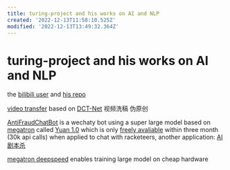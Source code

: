 ```yaml
---
title: turing-project and his works on AI and NLP
created: '2022-12-13T11:58:10.525Z'
modified: '2022-12-13T13:49:32.364Z'
---
```


# turing-project and his works on AI and NLP

the [bilibili user](https://space.bilibili.com/371846699) and [his repo](https://github.com/youngfish42?tab=repositories)

[video transfer](https://github.com/Turing-Project/AI-Video-Transfer) based on [DCT-Net](https://github.com/menyifang/DCT-Net) 视频洗稿 伪原创

[AntiFraudChatBot](https://github.com/Turing-Project/AntiFraudChatBot) is a wechaty bot using a super large model based on [megatron](https://github.com/NVIDIA/Megatron-LM) called [Yuan 1.0](https://github.com/Shawn-Inspur/Yuan-1.0) which is only [freely avaliable](https://air.inspur.com/home) within three month (30k api calls) when applied to chat with racketeers, another application: [AI剧本杀](https://github.com/bigbrother666sh/shezhangbujianle)

[megatron deepspeed](https://github.com/bigscience-workshop/Megatron-DeepSpeed) enables training large model on cheap hardware
